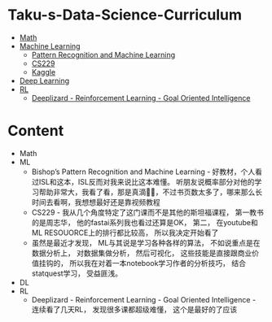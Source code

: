 # Taku-s-Data-Science-Curriculum

* [Math](#Math)
* [Machine Learning](#ML)
  * [Pattern Recognition and Machine Learning](#Bishop)
  * [CS229](#CS229)
  * [Kaggle](#kaggle)
* [Deep Learning](#DL)
* [RL](#RL)
  * [Deeplizard - Reinforcement Learning - Goal Oriented Intelligence](#deeplizard)

Content
===

* <a name="Math"></a> Math
* <a name="ML"></a> ML
  * <a name="Bishop"></a> Bishop’s Pattern Recognition and Machine Learning - 好教材，个人看过ISL和这本，ISL反而对我来说比这本难懂。 听朋友说概率部分对他的学习帮助非常大，我看了看，那是真滴🐂🍺，不过书页数太多了，哪来那么长时间去看啊，我想想最好还是靠视频教程 
  * <a name="CS229"></a> CS229 - 我从几个角度特定了这门课而不是其他的斯坦福课程， 第一教书的是周志华， 他的fastai系列我也看过还算是OK， 第二， 在youtube和ML RESOUORCE上的排行都比较高， 所以我决定开始看了
  * <a name="kaggle"></a> 虽然是最近才发现， ML与其说是学习各种各样的算法， 不如说重点是在数据分析上， 对数据集做分析， 然后可视化， 这些技能是直接跟商业价值挂钩的， 所以我在对着一本notebook学习作者的分析技巧， 结合statquest学习， 受益匪浅。
* <a name="DL"></a> DL
* <a name="RL"></a> RL
  * <a name="deeplizard"></a> Deeplizard - Reinforcement Learning - Goal Oriented Intelligence - 连续看了几天RL， 发现很多课都超级难懂， 这个是最好的了应该
